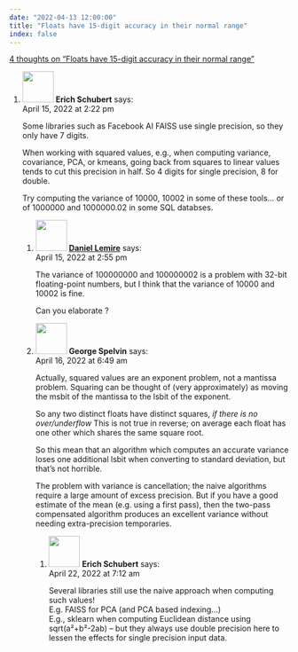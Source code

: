 ```yaml
---
date: "2022-04-13 12:00:00"
title: "Floats have 15-digit accuracy in their normal range"
index: false
---
```


[4 thoughts on &ldquo;Floats have 15-digit accuracy in their normal range&rdquo;](/lemire/blog/2022/04-13-floats-have-15-digit-accuracy-in-their-normal-range)

<ol class="comment-list">
<li id="comment-627709" class="comment even thread-even depth-1 parent">
<div class="comment-author vcard">
<img alt src="https://secure.gravatar.com/avatar/95e38a3c10b5b4899cea9930ad99556e?s=56&#038;d=mm&#038;r=g" srcset="https://secure.gravatar.com/avatar/95e38a3c10b5b4899cea9930ad99556e?s=112&#038;d=mm&#038;r=g 2x" class="avatar avatar-56 photo" height="56" width="56" decoding="async" /> <b class="fn">Erich Schubert</b> <span class="says">says:</span> </div>
<div class="comment-metadata"><time datetime="2022-04-15T14:22:46+00:00">April 15, 2022 at 2:22 pm</time></a> </div>
<div class="comment-content">
<p>Some libraries such as Facebook AI FAISS use single precision, so they only have 7 digits.</p>
<p>When working with squared values, e.g., when computing variance, covariance, PCA, or kmeans, going back from squares to linear values tends to cut this precision in half. So 4 digits for single precision, 8 for double.</p>
<p>Try computing the variance of 10000, 10002 in some of these tools&#8230; or of 1000000 and 1000000.02 in some SQL databses.</p>
</div>
<ol class="children">
<li id="comment-627711" class="comment byuser comment-author-lemire bypostauthor odd alt depth-2">
<div class="comment-author vcard">
<img alt src="https://secure.gravatar.com/avatar/2ca999bef9535950f5b84281a4dab006?s=56&#038;d=mm&#038;r=g" srcset="https://secure.gravatar.com/avatar/2ca999bef9535950f5b84281a4dab006?s=112&#038;d=mm&#038;r=g 2x" class="avatar avatar-56 photo" height="56" width="56" decoding="async" /> <b class="fn"><a href="https://lemire.me/en/" class="url" rel="ugc">Daniel Lemire</a></b> <span class="says">says:</span> </div>
<div class="comment-metadata"><time datetime="2022-04-15T14:55:19+00:00">April 15, 2022 at 2:55 pm</time></a> </div>
<div class="comment-content">
<p>The variance of 100000000 and 100000002 is a problem with 32-bit floating-point numbers, but I think that the variance of 10000 and 10002 is fine.</p>
<p>Can you elaborate ?</p>
</div>
</li>
<li id="comment-627771" class="comment even depth-2 parent">
<div class="comment-author vcard">
<img alt src="https://secure.gravatar.com/avatar/293aadf0d102ec9bda99ea8e13f2f01a?s=56&#038;d=mm&#038;r=g" srcset="https://secure.gravatar.com/avatar/293aadf0d102ec9bda99ea8e13f2f01a?s=112&#038;d=mm&#038;r=g 2x" class="avatar avatar-56 photo" height="56" width="56" loading="lazy" decoding="async" /> <b class="fn">George Spelvin</b> <span class="says">says:</span> </div>
<div class="comment-metadata"><time datetime="2022-04-16T06:49:05+00:00">April 16, 2022 at 6:49 am</time></a> </div>
<div class="comment-content">
<p>Actually, squared values are an exponent problem, not a mantissa problem. Squaring can be thought of (very approximately) as moving the msbit of the mantissa to the lsbit of the exponent.</p>
<p>So any two distinct floats have distinct squares, <em>if there is no over/underflow</em> This is not true in reverse; on average each float has one other which shares the same square root.</p>
<p>So this mean that an algorithm which computes an accurate variance loses one additional lsbit when converting to standard deviation, but that&rsquo;s not horrible.</p>
<p>The problem with variance is cancellation; the naive algorithms require a large amount of excess precision. But if you have a good estimate of the mean (e.g. using a first pass), then the two-pass compensated algorithm produces an excellent variance without needing extra-precision temporaries.</p>
</div>
<ol class="children">
<li id="comment-628806" class="comment odd alt depth-3">
<div class="comment-author vcard">
<img alt src="https://secure.gravatar.com/avatar/4b0c28eb357bb2ad8dee40d974871340?s=56&#038;d=mm&#038;r=g" srcset="https://secure.gravatar.com/avatar/4b0c28eb357bb2ad8dee40d974871340?s=112&#038;d=mm&#038;r=g 2x" class="avatar avatar-56 photo" height="56" width="56" loading="lazy" decoding="async" /> <b class="fn">Erich Schubert</b> <span class="says">says:</span> </div>
<div class="comment-metadata"><time datetime="2022-04-22T07:12:26+00:00">April 22, 2022 at 7:12 am</time></a> </div>
<div class="comment-content">
<p>Several libraries still use the naive approach when computing such values!<br/>
E.g. FAISS for PCA (and PCA based indexing&#8230;)<br/>
E.g., sklearn when computing Euclidean distance using sqrt(a²+b²-2ab) &#8211; but they always use double precision here to lessen the effects for single precision input data.</p>
</div>
</li>
</ol>
</li>
</ol>
</li>
</ol>
